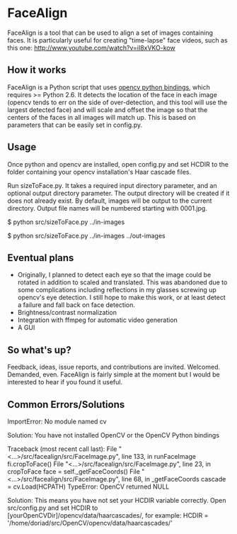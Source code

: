 FaceAlign
========

FaceAlign is a tool that can be used to align a set of images containing faces. It is particularly useful for creating "time-lapse" face videos, such as this one: http://www.youtube.com/watch?v=iI8xVKO-kow

How it works
------------

FaceAlign is a Python script that uses [opencv python bindings](http://opencv.willowgarage.com/wiki/), which requires >= Python 2.6. It detects the location of the face in each image (opencv tends to err on the side of over-detection, and this tool will use the largest detected face) and will scale and offset the image so that the centers of the faces in all images will match up. This is based on parameters that can be easily set in config.py.

Usage
-----

Once python and opencv are installed, open config.py and set HCDIR to the folder containing your opencv installation's Haar cascade files.

Run sizeToFace.py. It takes a required input directory parameter, and an optional output directory parameter. The output directory will be created if it does not already exist. By default, images will be output to the current directory. Output file names will be numbered starting with 0001.jpg.

$ python src/sizeToFace.py ../in-images

$ python src/sizeToFace.py ../in-images ../out-images

Eventual plans
--------------

* Originally, I planned to detect each eye so that the image could be rotated in addition to scaled and translated. This was abandoned due to some complications including reflections in my glasses screwing up opencv's eye detection. I still hope to make this work, or at least detect a failure and fall back on face detection.
* Brightness/contrast normalization
* Integration with ffmpeg for automatic video generation
* A GUI

So what's up?
-------------

Feedback, ideas, issue reports, and contributions are invited. Welcomed. Demanded, even. FaceAlign is fairly simple at the moment but I would be interested to hear if you found it useful. 

Common Errors/Solutions
-----------------------
ImportError: No module named cv

Solution: You have not installed OpenCV or the OpenCV Python bindings


Traceback (most recent call last):
 File "<...>/src/facealign/src/FaceImage.py", line 133, in runFaceImage
   fi.cropToFace()
 File "<...>/src/facealign/src/FaceImage.py", line 23, in cropToFace
   face = self._getFaceCoords()
 File "<...>/src/facealign/src/FaceImage.py", line 68, in _getFaceCoords
   cascade = cv.Load(HCPATH)
TypeError: OpenCV returned NULL

Solution: This means you have not set your HCDIR variable correctly. Open src/config.py and set HCDIR to
[yourOpenCVDir]/opencv/data/haarcascades/, for example:
HCDIR = '/home/doriad/src/OpenCV/opencv/data/haarcascades/'